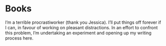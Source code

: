 Books
=====

I’m a terrible procrastiworker (thank you Jessica). I’ll put things off forever if I can, in favour of working on pleasant distractions. In an effort to confront this problem, I’m undertaking an experiment and opening up my writing process here.
